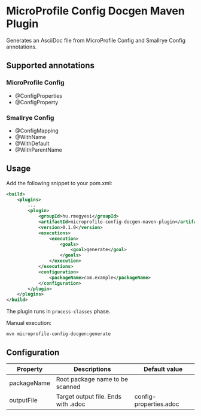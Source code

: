 # MicroProfile Config Docgen Maven Plugin

Generates an AsciiDoc file from MicroProfile Config and Smallrye Config annotations.

## Supported annotations

### MicroProfile Config
* @ConfigProperties
* @ConfigProperty

### Smallrye Config

* @ConfigMapping
* @WithName
* @WithDefault
* @WithParentName

## Usage

Add the following snippet to your pom.xml:

```xml
<build>
    <plugins>
        ...
        <plugin>
            <groupId>hu.rmegyesi</groupId>
            <artifactId>microprofile-config-docgen-maven-plugin</artifactId>
            <version>0.1.0</version>
            <executions>
                <execution>
                    <goals>
                        <goal>generate</goal>
                    </goals>
                </execution>
            </executions>
            <configuration>
                <packageName>com.example</packageName>
            </configuration>
        </plugin>
    </plugins>
</build>
```

The plugin runs in `process-classes` phase.

Manual execution:

```
mvn microprofile-config-docgen:generate
```

## Configuration

| Property    | Descriptions                        | Default value          |
|-------------|-------------------------------------|------------------------|
| packageName | Root package name to be scanned     |                        |
| outputFile  | Target output file. Ends with .adoc | config-properties.adoc |
